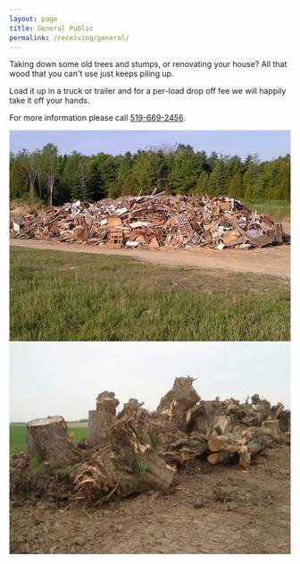 ```yaml
---
layout: page
title: General Public
permalink: /receiving/general/
---
```


Taking down some old trees and stumps, or renovating your house? All that wood that you can't use just keeps piling up.

Load it up in a truck or trailer and for a per-load drop off fee we will happily take it off your hands.

For more information please call [519-669-2456](tel:5196692456).

<div class="row">
 <div class="col-6" markdown="1" style="text-align: center;">
<img src="/assets/images/grey_highlands-20120521-00219_w.jpg" alt="waste wood">
 </div>
 <div class="col-6" markdown="1" style="text-align: center;">
<img src="/assets/images/stumps_to_be_ground_w.jpg" alt="stumps dropped off">
 </div>
</div>
